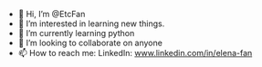 - 👋 Hi, I’m @EtcFan
- 👀 I’m interested in learning new things. 
- 🌱 I’m currently learning python
- 💞️ I’m looking to collaborate on anyone
- 📫 How to reach me: 
          LinkedIn: www.linkedin.com/in/elena-fan

<!---
EtcFan/EtcFan is a ✨ special ✨ repository because its `README.md` (this file) appears on your GitHub profile.
You can click the Preview link to take a look at your changes.
--->
